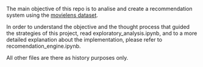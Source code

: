 The main objective of this repo is to analise and create a recommendation system using the [movielens dataset](https://grouplens.org/datasets/movielens/20m/).

In order to understand the objective and the thought process that guided the strategies of this project, read exploratory_analysis.ipynb, and to a more detailed explanation about the implementation, please refer to recomendation_engine.ipynb.

All other files are there as history purposes only.
